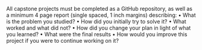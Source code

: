 All capstone projects must be completed as a GitHub repository, as well as a minimum 4 page report
(single spaced, 1 inch margins) describing:
• What is the problem you studied?
• How did you initially try to solve it?
• What worked and what did not?
• How did you change your plan in light of what you learned?
• What were the final results
• How would you improve this project if you were to continue working on it?